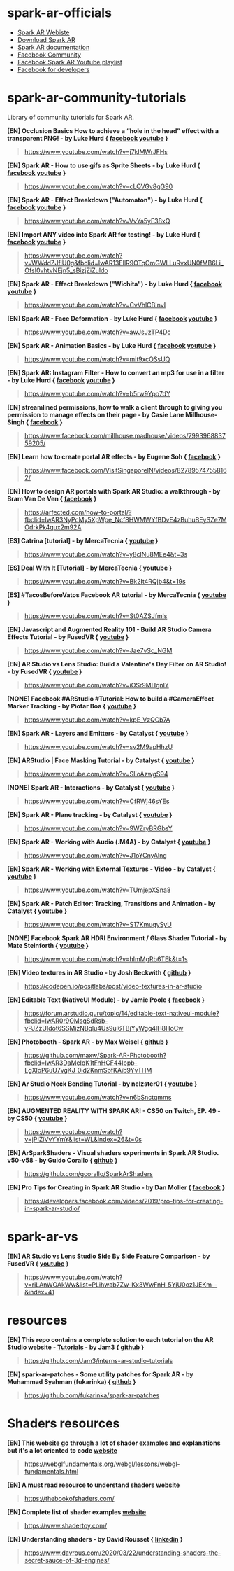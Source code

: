 # spark-ar-officials
- [Spark AR Webiste](https://www.sparkar.com/ar-studio/)
- [Download Spark AR](https://www.sparkar.com/ar-studio/download)
- [Spark AR documentation](https://www.sparkar.com/ar-studio/learn/documentation/before-you-start)
- [Facebook Community](https://www.facebook.com/groups/SparkARcommunity)
- [Facebook Spark AR Youtube playlist](https://www.youtube.com/watch?v=w0JlBamTUVs&list=PLb0IAmt7-GS3YTAnK4PkLCAuB1niVQKhy)
- [Facebook for developers](https://developers.facebook.com/videos/spark-ar-studio/)
# spark-ar-community-tutorials
Library of community tutorials for Spark AR.

**[EN] Occlusion Basics How to achieve a “hole in the head” effect with a transparent PNG! - by Luke Hurd { [facebook](https://www.facebook.com/lukejhurd/) [youtube](https://www.youtube.com/channel/UCO6QRYjZfbYcdwwHv5vmf3Q) }**
>https://www.youtube.com/watch?v=j7klMWrJFHs

**[EN] Spark AR - How to use gifs as Sprite Sheets - by Luke Hurd { [facebook](https://www.facebook.com/lukejhurd/) [youtube](https://www.youtube.com/channel/UCO6QRYjZfbYcdwwHv5vmf3Q) }**
>https://www.youtube.com/watch?v=cLQVGv8gG90

**[EN] Spark AR - Effect Breakdown ("Automaton") - by Luke Hurd { [facebook](https://www.facebook.com/lukejhurd/) [youtube](https://www.youtube.com/channel/UCO6QRYjZfbYcdwwHv5vmf3Q) }**
>https://www.youtube.com/watch?v=VvYa5yF38xQ

**[EN] Import ANY video into Spark AR for testing! - by Luke Hurd { [facebook](https://www.facebook.com/lukejhurd/) [youtube](https://www.youtube.com/channel/UCO6QRYjZfbYcdwwHv5vmf3Q) }**
>https://www.youtube.com/watch?v=WWddZJflU0g&fbclid=IwAR13EIlR9OTqOmGWLLuRvxUN0fMB6Li_OfsI0vhtvNEjn5_sBizjZiZuIdo

**[EN] Spark AR - Effect Breakdown ("Wichita") - by Luke Hurd { [facebook](https://www.facebook.com/lukejhurd/) [youtube](https://www.youtube.com/channel/UCO6QRYjZfbYcdwwHv5vmf3Q) }**
>https://www.youtube.com/watch?v=CvVhlCBInvI

**[EN] Spark AR - Face Deformation - by Luke Hurd { [facebook](https://www.facebook.com/lukejhurd/) [youtube](https://www.youtube.com/channel/UCO6QRYjZfbYcdwwHv5vmf3Q) }**
>https://www.youtube.com/watch?v=awJsJzTP4Dc

**[EN] Spark AR - Animation Basics - by Luke Hurd { [facebook](https://www.facebook.com/lukejhurd/) [youtube](https://www.youtube.com/channel/UCO6QRYjZfbYcdwwHv5vmf3Q) }**
>https://www.youtube.com/watch?v=mit9xcOSsUQ

**[EN] Spark AR: Instagram Filter - How to convert an mp3 for use in a filter - by Luke Hurd { [facebook](https://www.facebook.com/lukejhurd/) [youtube](https://www.youtube.com/channel/UCO6QRYjZfbYcdwwHv5vmf3Q) }**
>https://www.youtube.com/watch?v=b5rw9Ypo7dY

**[EN] streamlined permissions, how to walk a client through to giving you permission to manage effects on their page - by ‎Casie Lane Millhouse-Singh‎ { [facebook](https://www.facebook.com/millhouse.madhouse) }**
>https://www.facebook.com/millhouse.madhouse/videos/799396883759205/

**[EN] Learn how to create portal AR effects - by Eugene Soh { [facebook](https://www.facebook.com/EugeneSoh) }**
>https://www.facebook.com/VisitSingaporeIN/videos/827895747558162/

**[EN] How to design AR portals with Spark AR Studio: a walkthrough - by Bram Van De Ven { [facebook](https://www.facebook.com/vandevenbram) }**
>https://arfected.com/how-to-portal/?fbclid=IwAR3NyPcMy5XpWpe_Ncf8HWMWYfBDvE4zBuhuBEySZe7MOdrkPk4qux2m92A

**[ES] Catrina [tutorial] - by MercaTecnia { [youtube](https://www.youtube.com/channel/UCA2Um04KZBuwieSPcNWA6IA) }**
>https://www.youtube.com/watch?v=y8clNu8MEe4&t=3s

**[ES] Deal With It [Tutorial] - by MercaTecnia { [youtube](https://www.youtube.com/channel/UCA2Um04KZBuwieSPcNWA6IA) }**
>https://www.youtube.com/watch?v=Bk2It4RQjb4&t=19s

**[ES] #TacosBeforeVatos Facebook AR tutorial - by MercaTecnia { [youtube](https://www.youtube.com/channel/UCA2Um04KZBuwieSPcNWA6IA) }**
>https://www.youtube.com/watch?v=St0AZSJfmls

**[EN] Javascript and Augmented Reality 101 - Build AR Studio Camera Effects Tutorial - by FusedVR  { [youtube](https://www.youtube.com/channel/UCLO98KHpNx6JwsdnH04l9yQ) }**
>https://www.youtube.com/watch?v=Jae7vSc_NGM

**[EN] AR Studio vs Lens Studio: Build a Valentine's Day Filter on AR Studio! - by FusedVR { [youtube](https://www.youtube.com/channel/UCLO98KHpNx6JwsdnH04l9yQ) }**
>https://www.youtube.com/watch?v=iOSr9MHgnlY

**[NONE] Facebook #ARStudio #Tutorial: How to build a #CameraEffect Marker Tracking - by Piotar Boa { [youtube](https://www.youtube.com/channel/UCrHxwdJ7qbLrV2IoKhZFLvA) }**
>https://www.youtube.com/watch?v=kpE_VzQCb7A

**[EN] Spark AR - Layers and Emitters - by Catalyst { [youtube](https://www.youtube.com/channel/UC3zmATtNhDuYOketH1zF5sw) }**
>https://www.youtube.com/watch?v=sv2M9apHhzU

**[EN] ARStudio | Face Masking Tutorial - by Catalyst { [youtube](https://www.youtube.com/channel/UC3zmATtNhDuYOketH1zF5sw) }**
>https://www.youtube.com/watch?v=SIioAzwgS94

**[NONE] Spark AR - Interactions - by Catalyst { [youtube](https://www.youtube.com/channel/UC3zmATtNhDuYOketH1zF5sw) }**
>https://www.youtube.com/watch?v=CfRWj46sYEs

**[EN] Spark AR - Plane tracking - by Catalyst { [youtube](https://www.youtube.com/channel/UC3zmATtNhDuYOketH1zF5sw) }**
>https://www.youtube.com/watch?v=9WZryBRGbsY

**[EN] Spark AR - Working with Audio (.M4A) - by Catalyst { [youtube](https://www.youtube.com/channel/UC3zmATtNhDuYOketH1zF5sw) }**
>https://www.youtube.com/watch?v=J1oYCnyAlng

**[EN] Spark AR - Working with External Textures - Video - by Catalyst { [youtube](https://www.youtube.com/channel/UC3zmATtNhDuYOketH1zF5sw) }**
>https://www.youtube.com/watch?v=TUmjepXSna8

**[EN] Spark AR - Patch Editor: Tracking, Transitions and Animation - by Catalyst { [youtube](https://www.youtube.com/channel/UC3zmATtNhDuYOketH1zF5sw) }**
>https://www.youtube.com/watch?v=S17KmuqySyU

**[NONE] Facebook Spark AR HDRI Environment / Glass Shader Tutorial - by Mate Steinforth { [youtube](https://www.youtube.com/channel/UC_UWZmb_sTIa4LsQKAvNTQw) }**
>https://www.youtube.com/watch?v=hImMgRb6TEk&t=1s

**[EN] Video textures in AR Studio - by Josh Beckwith { [github](https://github.com/positlabs) }**
>https://codepen.io/positlabs/post/video-textures-in-ar-studio

**[EN] Editable Text (NativeUI Module) - by Jamie Poole { [facebook](https://www.facebook.com/genericbox) }**
>https://forum.arstudio.guru/topic/14/editable-text-nativeui-module?fbclid=IwAR0r9OMsqSdRsb-vPJZzUIdot6SSMizNBqlu4Us9ul6TBjYyWgq4lH8HoCw

**[EN] Photobooth - Spark AR - by Max Weisel { [github](https://github.com/maxw) }**
>https://github.com/maxw/Spark-AR-Photobooth?fbclid=IwAR3DaMeIqK1tFnHCF44Ippb-LgXloP6uU7vgKJ_0id2KnmSbfKAib9YvTHM

**[EN] Ar Studio Neck Bending Tutorial - by nelzster01 { [youtube](https://www.youtube.com/channel/UC3QEf4drxGXa13GFzQ1DADw) }**
>https://www.youtube.com/watch?v=n6bSnctqmms

**[EN] AUGMENTED REALITY WITH SPARK AR! - CS50 on Twitch, EP. 49 - by CS50 { [youtube](https://www.youtube.com/user/cs50tv/featured) }**
>https://www.youtube.com/watch?v=jPIZiVvYYmY&list=WL&index=26&t=0s

**[EN] ArSparkShaders - Visual shaders experiments in Spark AR Studio. v50-v58 - by Guido Corallo { [github](https://github.com/gcorallo) }**
>https://github.com/gcorallo/SparkArShaders

**[EN] Pro Tips for Creating in Spark AR Studio - by Dan Moller { [facebook](https://www.facebook.com/danmoller) }**
>https://developers.facebook.com/videos/2019/pro-tips-for-creating-in-spark-ar-studio/

# spark-ar-vs

**[EN] AR Studio vs Lens Studio Side By Side Feature Comparison - by FusedVR { [youtube](https://www.youtube.com/channel/UCLO98KHpNx6JwsdnH04l9yQ) }**
>https://www.youtube.com/watch?v=riLAnWOAkWw&list=PLihwab7Zw-Kx3WwFnH_5YjU0oz1JEKm_-&index=41

# resources

**[EN] This repo contains a complete solution to each tutorial on the AR Studio website - [Tutorials](https://developers.facebook.com/docs/ar-studio) - by Jam3 { [github](https://github.com/Jam3) }**
>https://github.com/Jam3/interns-ar-studio-tutorials


**[EN] spark-ar-patches - Some utility patches for Spark AR - by Muhammad Syahman (fukarinka) { [github](https://github.com/fukarinka) }**
>https://github.com/fukarinka/spark-ar-patches

# Shaders resources
**[EN] This website go through a lot of shader examples and explanations but it's a lot oriented to code [website](https://webglfundamentals.org/webgl/lessons/webgl-fundamentals.html)**
>https://webglfundamentals.org/webgl/lessons/webgl-fundamentals.html

**[EN] A must read resource to understand shaders [website](https://thebookofshaders.com/)**
>https://thebookofshaders.com/

**[EN] Complete list of shader examples [website](https://www.shadertoy.com/)**
>https://www.shadertoy.com/

**[EN] Understanding shaders - by David Rousset { [linkedin](https://www.linkedin.com/in/davrous/) }**
>https://www.davrous.com/2020/03/22/understanding-shaders-the-secret-sauce-of-3d-engines/
